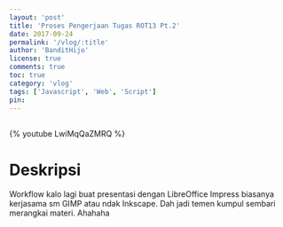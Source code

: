 ```yaml
---
layout: 'post'
title: 'Proses Pengerjaan Tugas ROT13 Pt.2'
date: 2017-09-24
permalink: '/vlog/:title'
author: 'BanditHijo'
license: true
comments: true
toc: true
category: 'vlog'
tags: ['Javascript', 'Web', 'Script']
pin:
---
```


<div style="margin-top:30px;"></div>

{% youtube LwiMqQaZMRQ %}

# Deskripsi

Workflow kalo lagi buat presentasi dengan LibreOffice Impress biasanya kerjasama sm GIMP atau ndak Inkscape. Dah jadi temen kumpul sembari merangkai materi. Ahahaha
